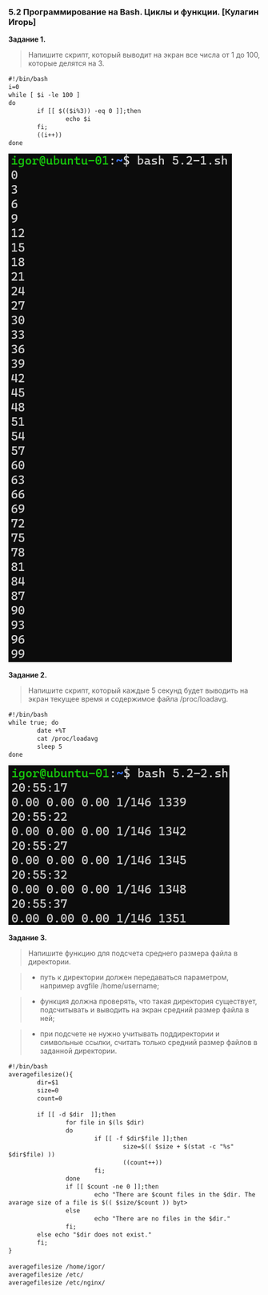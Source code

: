 ### 5.2 Программирование на Bash. Циклы и функции.  [Кулагин Игорь]
**Задание 1.**
>Напишите скрипт, который выводит на экран все числа от 1 до 100, которые делятся на 3.

```
#!/bin/bash
i=0
while [ $i -le 100 ]
do
        if [[ $(($i%3)) -eq 0 ]];then
                echo $i
        fi;
        ((i++))
done
```

![5.2. Task #1](screenshots/5.2-1.png)

**Задание 2.**
>Напишите скрипт, который каждые 5 секунд будет выводить на экран текущее время и содержимое файла /proc/loadavg.

```
#!/bin/bash
while true; do
        date +%T
        cat /proc/loadavg
        sleep 5
done
```

![5.2. Task #2](screenshots/5.2-2.png)

**Задание 3.**
>Напишите функцию для подсчета среднего размера файла в директории.

>- путь к директории должен передаваться параметром, например avgfile /home/username;

>- функция должна проверять, что такая директория существует, подсчитывать и выводить на экран средний размер файла в ней;

>- при подсчете не нужно учитывать поддиректории и символьные ссылки, считать только средний размер файлов в заданной директории.

```
#!/bin/bash
averagefilesize(){
        dir=$1
        size=0
        count=0

        if [[ -d $dir  ]];then
                for file in $(ls $dir)
                do
                        if [[ -f $dir$file ]];then
                                size=$(( $size + $(stat -c "%s" $dir$file) ))
                                ((count++))
                        fi;
                done
                if [[ $count -ne 0 ]];then
                        echo "There are $count files in the $dir. The avarage size of a file is $(( $size/$count )) byt>
                else
                        echo "There are no files in the $dir."
                fi;
        else echo "$dir does not exist."
        fi;
}

averagefilesize /home/igor/
averagefilesize /etc/
averagefilesize /etc/nginx/
```
